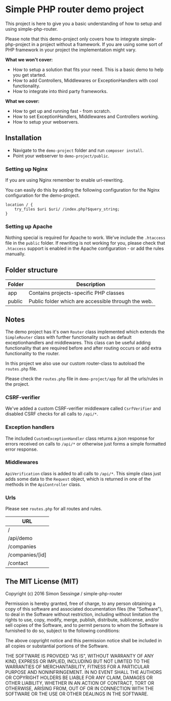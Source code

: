 # Simple PHP router demo project

This project is here to give you a basic understanding of how to setup and using simple-php-router.

Please note that this demo-project only covers how to integrate simple-php-project in a project without a framework. If you are using some sort of PHP framework in your project 
the implementation might vary.

**What we won't cover:**

- How to setup a solution that fits your need. This is a basic demo to help you get started.
- How to add Controllers, Middlewares or ExceptionHandlers with cool functionality.
- How to integrate into third party frameworks.

**What we cover:**

- How to get up and running fast - from scratch.
- How to set ExceptionHandlers, Middlewares and Controllers working.
- How to setup your webservers.

## Installation

- Navigate to the `demo-project` folder and run `composer install`.
- Point your webserver to `demo-project/public`.

### Setting up Nginx

If you are using Nginx remember to enable url-rewriting.

You can easily do this by adding the following configuration for the Nginx configuration for the demo-project.

```
location / {
    try_files $uri $uri/ /index.php?$query_string;
}
```

### Setting up Apache

Nothing special is required for Apache to work. We've include the `.htaccess` file in the `public` folder. If rewriting is not working for you, please 
check that `.htaccess` support is enabled in the Apache configuration - or add the rules manually.

## Folder structure

| Folder        | Description |
| ------------- |-------------|
| app            |Contains projects-specific PHP classes|
| public         |Public folder which are accessible through the web.|

## Notes

The demo project has it's own `Router` class implemented which extends the `SimpleRouter` class with further functionality such as 
default exceptionhandlers and middlewares. This class can be useful adding functionality that are required before and after routing 
occurs or add extra functionality to the router. 

In this project we also use our custom router-class to autoload the `routes.php` file.

Please check the `routes.php` file in `demo-project/app` for all the urls/rules in the project.

### CSRF-verifier

We've added a custom CSRF-verifier middleware called `CsrfVerifier` and disabled CSRF checks for all calls to `/api/*`.

### Exception handlers

The included `CustomExceptionHandler` class returns a json response for errors received on calls to `/api/*` or otherwise just forms a simple formatted error response.

### Middlewares

`ApiVerification` class is added to all calls to `/api/*`. This simple class just adds some data to the `Request` object, which is returned in one of the methods in the 
`ApiController` class.

### Urls

Please see `routes.php` for all routes and rules.

| URL        |
| ------------- |
| /             |
| /api/demo       |
| /companies       |
| /companies/[id]  |
| /contact         |

## The MIT License (MIT)

Copyright (c) 2016 Simon Sessingø / simple-php-router

Permission is hereby granted, free of charge, to any person obtaining a copy
of this software and associated documentation files (the "Software"), to deal
in the Software without restriction, including without limitation the rights
to use, copy, modify, merge, publish, distribute, sublicense, and/or sell
copies of the Software, and to permit persons to whom the Software is
furnished to do so, subject to the following conditions:

The above copyright notice and this permission notice shall be included in all
copies or substantial portions of the Software.

THE SOFTWARE IS PROVIDED "AS IS", WITHOUT WARRANTY OF ANY KIND, EXPRESS OR
IMPLIED, INCLUDING BUT NOT LIMITED TO THE WARRANTIES OF MERCHANTABILITY,
FITNESS FOR A PARTICULAR PURPOSE AND NONINFRINGEMENT. IN NO EVENT SHALL THE
AUTHORS OR COPYRIGHT HOLDERS BE LIABLE FOR ANY CLAIM, DAMAGES OR OTHER
LIABILITY, WHETHER IN AN ACTION OF CONTRACT, TORT OR OTHERWISE, ARISING FROM,
OUT OF OR IN CONNECTION WITH THE SOFTWARE OR THE USE OR OTHER DEALINGS IN THE
SOFTWARE.
